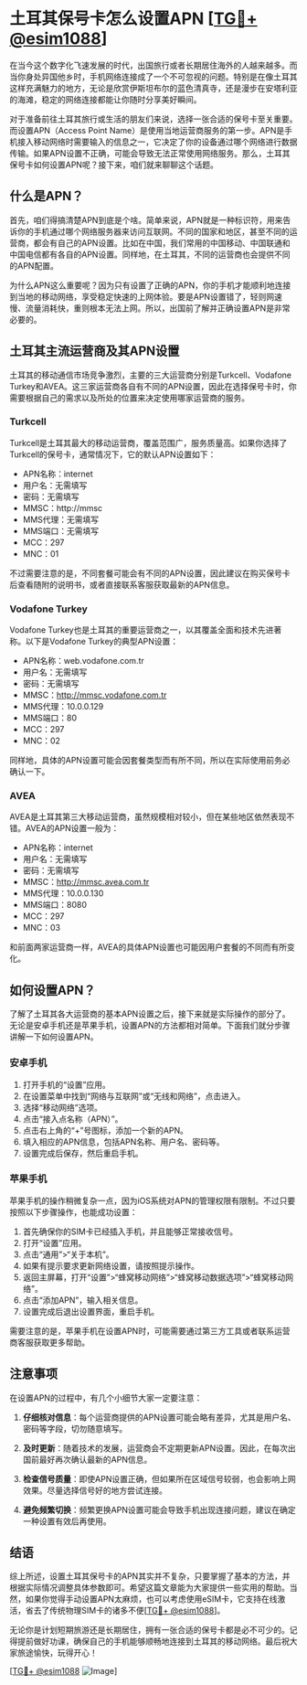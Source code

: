 # 土耳其保号卡怎么设置APN [[TG💪+ @esim1088](https://t.me/s/esim1088)]

在当今这个数字化飞速发展的时代，出国旅行或者长期居住海外的人越来越多。而当你身处异国他乡时，手机网络连接成了一个不可忽视的问题。特别是在像土耳其这样充满魅力的地方，无论是欣赏伊斯坦布尔的蓝色清真寺，还是漫步在安塔利亚的海滩，稳定的网络连接都能让你随时分享美好瞬间。

对于准备前往土耳其旅行或生活的朋友们来说，选择一张合适的保号卡至关重要。而设置APN（Access Point Name）是使用当地运营商服务的第一步。APN是手机接入移动网络时需要输入的信息之一，它决定了你的设备通过哪个网络进行数据传输。如果APN设置不正确，可能会导致无法正常使用网络服务。那么，土耳其保号卡如何设置APN呢？接下来，咱们就来聊聊这个话题。

## 什么是APN？

首先，咱们得搞清楚APN到底是个啥。简单来说，APN就是一种标识符，用来告诉你的手机通过哪个网络服务器来访问互联网。不同的国家和地区，甚至不同的运营商，都会有自己的APN设置。比如在中国，我们常用的中国移动、中国联通和中国电信都有各自的APN设置。同样地，在土耳其，不同的运营商也会提供不同的APN配置。

为什么APN这么重要呢？因为只有设置了正确的APN，你的手机才能顺利地连接到当地的移动网络，享受稳定快速的上网体验。要是APN设置错了，轻则网速慢、流量消耗快，重则根本无法上网。所以，出国前了解并正确设置APN是非常必要的。

## 土耳其主流运营商及其APN设置

土耳其的移动通信市场竞争激烈，主要的三大运营商分别是Turkcell、Vodafone Turkey和AVEA。这三家运营商各自有不同的APN设置，因此在选择保号卡时，你需要根据自己的需求以及所处的位置来决定使用哪家运营商的服务。

### Turkcell

Turkcell是土耳其最大的移动运营商，覆盖范围广，服务质量高。如果你选择了Turkcell的保号卡，通常情况下，它的默认APN设置如下：

- APN名称：internet
- 用户名：无需填写
- 密码：无需填写
- MMSC：http://mmsc
- MMS代理：无需填写
- MMS端口：无需填写
- MCC：297
- MNC：01

不过需要注意的是，不同套餐可能会有不同的APN设置，因此建议在购买保号卡后查看随附的说明书，或者直接联系客服获取最新的APN信息。

### Vodafone Turkey

Vodafone Turkey也是土耳其的重要运营商之一，以其覆盖全面和技术先进著称。以下是Vodafone Turkey的典型APN设置：

- APN名称：web.vodafone.com.tr
- 用户名：无需填写
- 密码：无需填写
- MMSC：http://mmsc.vodafone.com.tr
- MMS代理：10.0.0.129
- MMS端口：80
- MCC：297
- MNC：02

同样地，具体的APN设置可能会因套餐类型而有所不同，所以在实际使用前务必确认一下。

### AVEA

AVEA是土耳其第三大移动运营商，虽然规模相对较小，但在某些地区依然表现不错。AVEA的APN设置一般为：

- APN名称：internet
- 用户名：无需填写
- 密码：无需填写
- MMSC：http://mmsc.avea.com.tr
- MMS代理：10.0.0.130
- MMS端口：8080
- MCC：297
- MNC：03

和前面两家运营商一样，AVEA的具体APN设置也可能因用户套餐的不同而有所变化。

## 如何设置APN？

了解了土耳其各大运营商的基本APN设置之后，接下来就是实际操作的部分了。无论是安卓手机还是苹果手机，设置APN的方法都相对简单。下面我们就分步骤讲解一下如何设置APN。

### 安卓手机

1. 打开手机的“设置”应用。
2. 在设置菜单中找到“网络与互联网”或“无线和网络”，点击进入。
3. 选择“移动网络”选项。
4. 点击“接入点名称（APN）”。
5. 点击右上角的“+”号图标，添加一个新的APN。
6. 填入相应的APN信息，包括APN名称、用户名、密码等。
7. 设置完成后保存，然后重启手机。

### 苹果手机

苹果手机的操作稍微复杂一点，因为iOS系统对APN的管理权限有限制。不过只要按照以下步骤操作，也能成功设置：

1. 首先确保你的SIM卡已经插入手机，并且能够正常接收信号。
2. 打开“设置”应用。
3. 点击“通用”>“关于本机”。
4. 如果有提示要求更新网络设置，请按照提示操作。
5. 返回主屏幕，打开“设置”>“蜂窝移动网络”>“蜂窝移动数据选项”>“蜂窝移动网络”。
6. 点击“添加APN”，输入相关信息。
7. 设置完成后退出设置界面，重启手机。

需要注意的是，苹果手机在设置APN时，可能需要通过第三方工具或者联系运营商客服获取更多帮助。

## 注意事项

在设置APN的过程中，有几个小细节大家一定要注意：

1. **仔细核对信息**：每个运营商提供的APN设置可能会略有差异，尤其是用户名、密码等字段，切勿随意填写。
   
2. **及时更新**：随着技术的发展，运营商会不定期更新APN设置。因此，在每次出国前最好再次确认最新的APN信息。

3. **检查信号质量**：即使APN设置正确，但如果所在区域信号较弱，也会影响上网效果。尽量选择信号好的地方尝试连接。

4. **避免频繁切换**：频繁更换APN设置可能会导致手机出现连接问题，建议在确定一种设置有效后再使用。

## 结语

综上所述，设置土耳其保号卡的APN其实并不复杂，只要掌握了基本的方法，并根据实际情况调整具体参数即可。希望这篇文章能为大家提供一些实用的帮助。当然，如果你觉得手动设置APN太麻烦，也可以考虑使用eSIM卡，它支持在线激活，省去了传统物理SIM卡的诸多不便[[TG💪+ @esim1088](https://t.me/s/esim1088)]。

无论你是计划短期旅游还是长期居住，拥有一张合适的保号卡都是必不可少的。记得提前做好功课，确保自己的手机能够顺畅地连接到土耳其的移动网络。最后祝大家旅途愉快，玩得开心！

[[TG💪+ @esim1088](https://t.me/s/esim1088) ![Image](https://i.postimg.cc/4NQfJmqS/Snipaste-2025-05-13-00-14-12.png)]